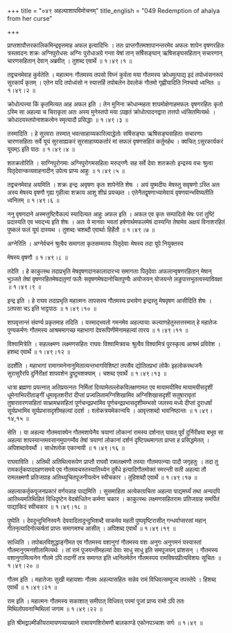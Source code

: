 +++
title = "०४९ अहल्याशापविमोचनम्"
title_english = "049 Redemption of ahalya from her curse"

+++


प्राप्तशापौत्तरकालिकमिन्द्रवृत्तमाह अफल इत्यादिभिः । ततः
प्राप्तगौतमशापानन्तरमेव अफलः शापेन वृषणरहितः त्रस्तवदनः शक्रः
अग्निपुरोधसः अग्निः पुरोधाअग्रे गन्ता येषां तान् सर्षिसङ्घान्
ऋषिसङ्घसहितान् सचारणान् चारणसहितान् देवान् अब्रवीत् । तुशब्द एवार्थे  ॥ 
१।४९।१  ॥   

  

तद्वचनमेवाह कुर्वतेति । महात्मनः गौतमस्य तपसो विघ्नं कुर्वता मया गौतमस्य
क्रोधमुत्पाद्य इदं तपोध्वंसनरूपं सुरकार्यं कृतम् । एतेन यदि तपोध्वंसो न
स्यात्तर्हि तपोबलेन देवलोकं गौतमो गृह्णीयादिति निश्चयो ध्वनितः  ॥  १।४९।२
 ॥   

  

क्रोधोत्पत्त्या किं कृतमित्यत आह अफल इति । तेन मुनिना क्रोधान्महता
शापमोक्षेणाहमफलः वृषणरहितः कृतो ऽस्मि सा अहल्या च चिराकृता अतः अस्य
मुनेस्तपो मया ऽपहृतं क्रोधोत्पादनद्वारा तत्तपो ध्वंसितमित्यर्थः ।
क्रोधादयस्तपोनाशकत्वेन स्मृत्यादौ प्रसिद्धाः  ॥  १।४९।३  ॥   

  

तस्मादिति । हे सुरवराः तस्मात् भवत्साहाय्यकारित्वाद्धेतोः सर्षिसङ्घाः
ऋषिसङ्घसहिताः सचारणाः चारणसहिताः सर्वे यूयं सुरसाह्यकरं
सुरसाहाय्यकर्तारं मां सफलं वृषणसहितं कर्तुमर्हथ । क्वचित् ऽसुरकार्यकरं
यूयम्ऽ इति पाठः  ॥  १।४९।४  ॥   

  

शतक्रतोरिति । साग्निपुरोगमाः अग्निपुरोगमसहिताः मरुद्गणैः सह सर्वे देवाः
शतक्रतोः इन्द्रस्य वचः श्रुत्वा पितृदेवान्कव्यवाहनादीन् उपेत्य प्राप्य
आहुः  ॥  १।४९।५  ॥   

  

तद्वचनमेवाह अयमिति । शक्रः इन्द्रः अवृषणः कृतः शापेनेति शेषः । अयं
युष्मदीयः मेषस्तु सवृषणो ऽस्ति अतः अस्य मेषस्य वृषणौ गृह्य गृहीत्वा
शक्राय आशु शीघ्रं प्रयच्छत । एतेनैतद्वृषणाभ्यामेवायं वृषणवान्भविष्यतीति
ध्वनितम्  ॥  १।४९।६  ॥   

  

ननु वृषणदाने अस्मत्तुष्टिवैकल्पं स्यादित्यत आहुः अफल इति । अफल एव कृतः
सम्पादितो मेषः परां तुष्टिं प्रदास्यति एव भवद्भ्य इति शेषः । अतः ये
मानवाः भवतां हर्षणार्थमफलमेषं दास्यन्ति तेषामेव अक्षयं विनाशरहितं
पुष्कलं फलं यूयं दास्यथ । तुशब्दः चशब्दौ एवार्थाः हिर्हेतौ  ॥  १।४९।७
 ॥   

  

अग्नेरिति । अग्नेर्वचनं श्रुत्वैव समागता कृतसम्मतयः पितृदेवाः मेषस्य तदा
यूपे नियुक्तस्य  

मेषस्य वृषणौ  ॥  १।४९।८  ॥   

  

तदेति । हे काकुत्स्थ तदाप्रभृति मेषवृषणदानकालादारभ्य समागताः पितृदेवाः
अफलान्वृषणरहितान् मेषान् भुञ्जते तेषां वृषणरहितमेषदातृ़णां फलैः
सवृषणमेषदानोचितपुण्यैः अयोजयन् योजयन्ते लङुपात्तभूतत्वस्याविवक्षा  ॥ 
१।४९।९  ॥   

  

इन्द्र इति । हे राघव तदाप्रभृति महात्मनः तापसस्य गौतमस्य प्रभावेण
इन्द्रस्तु मेषवृषण आसीदिति शेषः । ऽतपसा चऽ इति भाट्टपाठः  ॥  १।४९।१०  ॥   

  

शापवृत्तान्तं संवर्ण्य प्रकृतमाह तदिति । यस्माद्भवतो गमनमेव अहल्यायाः
कल्याणहेतुस्तत्तस्मात् हे महातेजः पुण्यकर्मणः गौतमस्य आश्रममागच्छ
महाभागां देवरूपिणीमेनामहल्यां तारय  ॥  १।४९।११  ॥   

  

विश्वामित्रेति । सहलक्ष्मणः लक्ष्मणसहितः राघवः विश्वामित्रवचः श्रुत्वैव
विश्वामित्रं पुरस्कृत्य आश्रमं प्रविवेश । हशब्द एवार्थे  ॥  १।४९।१२  ॥   

  

ददर्शेति । महाभागां रामागमनेनानुमितात्यन्तभागविशिष्टां तपसैव
द्योतितप्रभां लोकैः इहलोकस्थजनैः सुरासुरैरपि दुर्निरीक्षां शापवशेन
द्रुष्टुमशक्याम् । चशब्द एवार्थे  ॥  १।४९।१३  ॥   

  

धात्रा ब्रह्मणा प्रयत्नात् अतिप्रयत्नतः निर्मितां
दिव्यामेतल्लोकविलक्षणामत एव मायामयीमिव मायामयीसदृशीं धूमेनाभिपरीताङ्गीं
धूमावृतशरीरां दीप्तां प्रज्वलितामग्निशिखामिव अग्निशिखासदृशीं
सतुषारावृतां तुषारावरणसहितां साभ्रामभ्रसहितां पूर्णचन्द्रप्रभामिव
पूर्णचन्द्रप्रभासदृशीमम्भसो जलस्य मध्ये दीप्तां दुराधर्षां सूर्यप्रभामिव
सूर्यप्रभासदृशीमहल्यां ददर्श । श्लोकत्रयमेकान्वयि । आवृत्तशब्दो
भावनिष्ठान्तः  ॥  १।४९।१४,१५  ॥   

  

सेति । या अहल्या गौतमवाक्येन गौतमशापेनैव त्रयाणां लोकानां रामस्य
दर्शनात् यावत् पूर्वं दुर्निरीक्ष्या बभूव सा अहल्या
शापस्यान्तमवसानमुपागम्यैव तेषां त्रयाणां लोकानां दर्शनं दृष्टिपथमागता
प्राप्ता ह प्रसिद्धमेतत् । अपिशब्दावेवर्थौ । सार्धश्लोक एकान्वयी  ॥ 
१।४९।१६  ॥   

  

राघवाविति । अतिथी अतिथित्वरूपेण प्राप्तौ राघवौ रामलक्ष्मणौ तस्याः
गौतमपत्न्याः पादौ जगृहतुः । तदा तु रामकर्तृकपादग्रहणसमये एव
गौतमवचस्तस्यातिथ्येन दुर्मेधे इत्यादिगौतमोक्तं स्मरन्ती सती अहल्या तौ
रामलक्ष्मणौ प्रतिजग्राह अतिथ्युचितपूजनीयत्वेन स्वीचकार । तुहिशब्दौ
एवार्थे  ॥  १।४९।१७  ॥   

  

अहल्याकर्तृकपूजनप्रकारं वर्णयन्नाह पाद्यमिति । सुसमाहिता अत्येकाग्रचिता
अहल्या पाद्यमर्घ्यं तथा अन्यदपि आतिथ्यमतिथिहितं विधिदृष्टेन वेदबोधितेन
कर्मणा चकार । काकुत्स्थः लक्ष्मणसहितरामः प्रतिजग्राह समर्पितं पाद्याकिदं
स्वीचकार  ॥  १।४९।१८  ॥   

  

पुष्पेति । देवदुन्दुभिनिस्वनैः देववादितादुन्दुभिशब्दै साकमेव महती
पुष्पवृष्टिरासीत् गन्धर्वाप्सरसां महान् गीतनृत्यादिनोत्कर्षतां प्राप्तः
समागमश्च आसीत् । अपिशब्द एवार्थे  ॥  १।४९।१९  ॥   

  

साध्विति । तपोबलविशुद्धाङ्गीमत एव गौतमस्य वशानुगां गौतमस्य वशः अनुगः
अनुगमनं यस्यास्तां गौतमानुगमनशीलामित्यर्थः । तां रामं पूजयन्तीमहल्यां
देवाः साधु साधु इति समपूजयन् प्रांशसन् । गौतमस्य वशानुगामित्यनेन गौतमे
ऽपि तदानीं तत्र समागत इति ध्वनितमेतेन गौतमस्पय रामविषयप्रीत्यविशयः
सूचितः  ॥  १।४९।२०  ॥   

  

गौतम इति । महातेजाः सुखी महायशाः गौतमः अहल्यासहितः सन्नेव रामं
विधिवत्सम्पूज्य तपस्तेपे । हिशब्द एवार्थे  ॥  १।४९।२१  ॥   

  

राम इति । महात्मनः गौतमस्य सकाशात् समीपात् विधिवत् परमां पूजां प्राप्य
रामो ऽपि ततः मिथिलोपवनान्मिथिलां जगाम  ॥  १।४९।२२  ॥   

  

इति श्रीमद्वाल्मीकीयरामायणव्याख्याने रामायणशिरोमणौ बालकाण्डे एकोनपञ्चाशः
सर्गः  ॥  १।४९  ॥   

  

  


